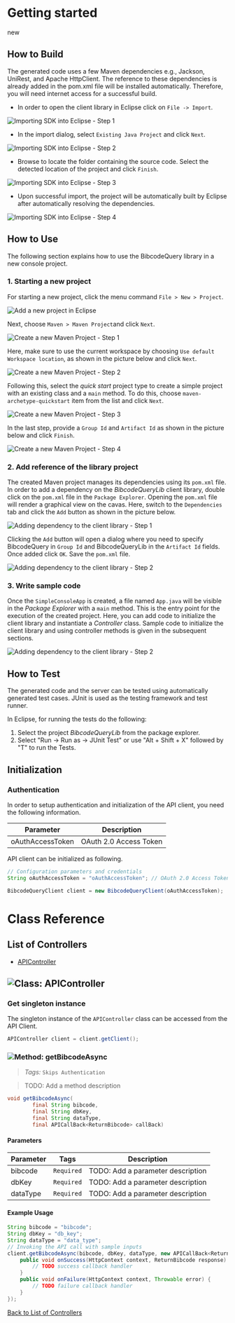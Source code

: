 # Getting started

new

## How to Build

The generated code uses a few Maven dependencies e.g., Jackson, UniRest,
and Apache HttpClient. The reference to these dependencies is already
added in the pom.xml file will be installed automatically. Therefore,
you will need internet access for a successful build.

* In order to open the client library in Eclipse click on ``` File -> Import ```.

![Importing SDK into Eclipse - Step 1](https://apidocs.io/illustration/java?step=import0&workspaceFolder=BibcodeQuery-Java&workspaceName=BibcodeQuery&projectName=BibcodeQueryLib&rootNamespace=edu.harvard.adsabs)

* In the import dialog, select ``` Existing Java Project ``` and click ``` Next ```.

![Importing SDK into Eclipse - Step 2](https://apidocs.io/illustration/java?step=import1&workspaceFolder=BibcodeQuery-Java&workspaceName=BibcodeQuery&projectName=BibcodeQueryLib&rootNamespace=edu.harvard.adsabs)

* Browse to locate the folder containing the source code. Select the detected location of the project and click ``` Finish ```.

![Importing SDK into Eclipse - Step 3](https://apidocs.io/illustration/java?step=import2&workspaceFolder=BibcodeQuery-Java&workspaceName=BibcodeQuery&projectName=BibcodeQueryLib&rootNamespace=edu.harvard.adsabs)

* Upon successful import, the project will be automatically built by Eclipse after automatically resolving the dependencies.

![Importing SDK into Eclipse - Step 4](https://apidocs.io/illustration/java?step=import3&workspaceFolder=BibcodeQuery-Java&workspaceName=BibcodeQuery&projectName=BibcodeQueryLib&rootNamespace=edu.harvard.adsabs)

## How to Use

The following section explains how to use the BibcodeQuery library in a new console project.

### 1. Starting a new project

For starting a new project, click the menu command ``` File > New > Project ```.

![Add a new project in Eclipse](https://apidocs.io/illustration/java?step=createNewProject0&workspaceFolder=BibcodeQuery-Java&workspaceName=BibcodeQuery&projectName=BibcodeQueryLib&rootNamespace=edu.harvard.adsabs)

Next, choose ``` Maven > Maven Project ```and click ``` Next ```.

![Create a new Maven Project - Step 1](https://apidocs.io/illustration/java?step=createNewProject1&workspaceFolder=BibcodeQuery-Java&workspaceName=BibcodeQuery&projectName=BibcodeQueryLib&rootNamespace=edu.harvard.adsabs)

Here, make sure to use the current workspace by choosing ``` Use default Workspace location ```, as shown in the picture below and click ``` Next ```.

![Create a new Maven Project - Step 2](https://apidocs.io/illustration/java?step=createNewProject2&workspaceFolder=BibcodeQuery-Java&workspaceName=BibcodeQuery&projectName=BibcodeQueryLib&rootNamespace=edu.harvard.adsabs)

Following this, select the *quick start* project type to create a simple project with an existing class and a ``` main ``` method. To do this, choose ``` maven-archetype-quickstart ``` item from the list and click ``` Next ```.

![Create a new Maven Project - Step 3](https://apidocs.io/illustration/java?step=createNewProject3&workspaceFolder=BibcodeQuery-Java&workspaceName=BibcodeQuery&projectName=BibcodeQueryLib&rootNamespace=edu.harvard.adsabs)

In the last step, provide a ``` Group Id ``` and ``` Artifact Id ``` as shown in the picture below and click ``` Finish ```.

![Create a new Maven Project - Step 4](https://apidocs.io/illustration/java?step=createNewProject4&workspaceFolder=BibcodeQuery-Java&workspaceName=BibcodeQuery&projectName=BibcodeQueryLib&rootNamespace=edu.harvard.adsabs)

### 2. Add reference of the library project

The created Maven project manages its dependencies using its ``` pom.xml ``` file. In order to add a dependency on the *BibcodeQueryLib* client library, double click on the ``` pom.xml ``` file in the ``` Package Explorer ```. Opening the ``` pom.xml ``` file will render a graphical view on the cavas. Here, switch to the ``` Dependencies ``` tab and click the ``` Add ``` button as shown in the picture below.

![Adding dependency to the client library - Step 1](https://apidocs.io/illustration/java?step=testProject0&workspaceFolder=BibcodeQuery-Java&workspaceName=BibcodeQuery&projectName=BibcodeQueryLib&rootNamespace=edu.harvard.adsabs)

Clicking the ``` Add ``` button will open a dialog where you need to specify BibcodeQuery in ``` Group Id ``` and BibcodeQueryLib in the ``` Artifact Id ``` fields. Once added click ``` OK ```. Save the ``` pom.xml ``` file.

![Adding dependency to the client library - Step 2](https://apidocs.io/illustration/java?step=testProject1&workspaceFolder=BibcodeQuery-Java&workspaceName=BibcodeQuery&projectName=BibcodeQueryLib&rootNamespace=edu.harvard.adsabs)

### 3. Write sample code

Once the ``` SimpleConsoleApp ``` is created, a file named ``` App.java ``` will be visible in the *Package Explorer* with a ``` main ``` method. This is the entry point for the execution of the created project.
Here, you can add code to initialize the client library and instantiate a *Controller* class. Sample code to initialize the client library and using controller methods is given in the subsequent sections.

![Adding dependency to the client library - Step 2](https://apidocs.io/illustration/java?step=testProject2&workspaceFolder=BibcodeQuery-Java&workspaceName=BibcodeQuery&projectName=BibcodeQueryLib&rootNamespace=edu.harvard.adsabs)

## How to Test

The generated code and the server can be tested using automatically generated test cases. 
JUnit is used as the testing framework and test runner.

In Eclipse, for running the tests do the following:

1. Select the project *BibcodeQueryLib* from the package explorer.
2. Select "Run -> Run as -> JUnit Test" or use "Alt + Shift + X" followed by "T" to run the Tests.

## Initialization

### Authentication
In order to setup authentication and initialization of the API client, you need the following information.

| Parameter | Description |
|-----------|-------------|
| oAuthAccessToken | OAuth 2.0 Access Token |



API client can be initialized as following.

```java
// Configuration parameters and credentials
String oAuthAccessToken = "oAuthAccessToken"; // OAuth 2.0 Access Token

BibcodeQueryClient client = new BibcodeQueryClient(oAuthAccessToken);
```


# Class Reference

## <a name="list_of_controllers"></a>List of Controllers

* [APIController](#api_controller)

## <a name="api_controller"></a>![Class: ](https://apidocs.io/img/class.png "edu.harvard.adsabs.controllers.APIController") APIController

### Get singleton instance

The singleton instance of the ``` APIController ``` class can be accessed from the API Client.

```java
APIController client = client.getClient();
```

### <a name="get_bibcode_async"></a>![Method: ](https://apidocs.io/img/method.png "edu.harvard.adsabs.controllers.APIController.getBibcodeAsync") getBibcodeAsync

> *Tags:*  ``` Skips Authentication ``` 

> TODO: Add a method description


```java
void getBibcodeAsync(
        final String bibcode,
        final String dbKey,
        final String dataType,
        final APICallBack<ReturnBibcode> callBack)
```

#### Parameters

| Parameter | Tags | Description |
|-----------|------|-------------|
| bibcode |  ``` Required ```  | TODO: Add a parameter description |
| dbKey |  ``` Required ```  | TODO: Add a parameter description |
| dataType |  ``` Required ```  | TODO: Add a parameter description |


#### Example Usage

```java
String bibcode = "bibcode";
String dbKey = "db_key";
String dataType = "data_type";
// Invoking the API call with sample inputs
client.getBibcodeAsync(bibcode, dbKey, dataType, new APICallBack<ReturnBibcode>() {
    public void onSuccess(HttpContext context, ReturnBibcode response) {
        // TODO success callback handler
    }
    public void onFailure(HttpContext context, Throwable error) {
        // TODO failure callback handler
    }
});

```


[Back to List of Controllers](#list_of_controllers)



